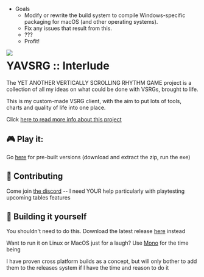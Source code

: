 - Goals
  - Modify or rewrite the build system to compile Windows-specific packaging for macOS (and other operating systems).
  - Fix any issues that result from this.
  - ???
  - Profit!

<img src="https://user-images.githubusercontent.com/21290233/165412641-5f857e96-901b-48dc-867e-e509ca123a3b.png" align="left">
  
# **YAVSRG :: Interlude**
The YET ANOTHER VERTICALLY SCROLLING RHYTHM GAME project is a collection of all my ideas on what could be done with VSRGs, brought to life.

This is my custom-made VSRG client, with the aim to put lots of tools, charts and quality of life into one place.

Click [here to read more info about this project](https://www.yavsrg.net/)

## 🎮 Play it:

Go [here](https://github.com/YAVSRG/Interlude/releases) for pre-built versions (download and extract the zip, run the exe)

## 🤝 Contributing

Come join [the discord](https://discord.gg/tA22tWR) -- I need YOUR help particularly with playtesting upcoming tables features

## 🤖 Building it yourself

You shouldn't need to do this. Download the latest release [here](https://github.com/YAVSRG/Interlude/releases) instead

Want to run it on Linux or MacOS just for a laugh? Use [Mono](https://www.mono-project.com/download/stable) for the time being

I have proven cross platform builds as a concept, but will only bother to add them to the releases system if I have the time and reason to do it
